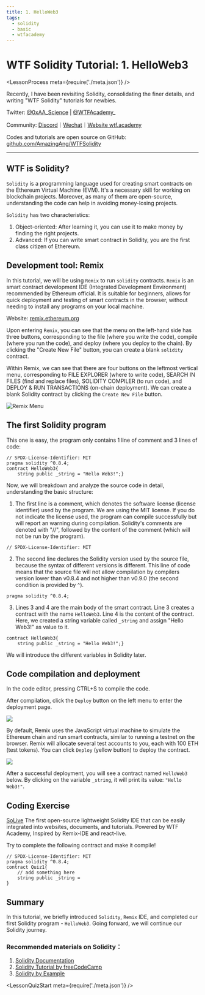 ```yaml
---
title: 1. HelloWeb3
tags:
  - solidity
  - basic
  - wtfacademy
---
```


# WTF Solidity Tutorial: 1. HelloWeb3
<LessonProcess meta={require('./meta.json')} />

Recently, I have been revisiting Solidity, consolidating the finer details, and writing "WTF Solidity" tutorials for newbies. 

Twitter: [@0xAA_Science](https://twitter.com/0xAA_Science) | [@WTFAcademy_](https://twitter.com/WTFAcademy_)

Community: [Discord](https://discord.gg/5akcruXrsk)｜[Wechat](https://docs.google.com/forms/d/e/1FAIpQLSe4KGT8Sh6sJ7hedQRuIYirOoZK_85miz3dw7vA1-YjodgJ-A/viewform?usp=sf_link)｜[Website wtf.academy](https://wtf.academy)

Codes and tutorials are open source on GitHub: [github.com/AmazingAng/WTFSolidity](https://github.com/AmazingAng/WTFSolidity)

-----

## WTF is Solidity?

`Solidity` is a programming language used for creating smart contracts on the Ethereum Virtual Machine (EVM). It's a necessary skill for working on blockchain projects. Moreover, as many of them are open-source, understanding the code can help in avoiding money-losing projects.


`Solidity` has two characteristics:

1. Object-oriented: After learning it, you can use it to make money by finding the right projects.
2. Advanced: If you can write smart contract in Solidity, you are the first class citizen of Ethereum.

## Development tool: Remix

In this tutorial, we will be using `Remix` to run `solidity` contracts. `Remix` is an smart contract development IDE (Integrated Development Environment) recommended by Ethereum official. It is suitable for beginners, allows for quick deployment and testing of smart contracts in the browser, without needing to install any programs on your local machine.

Website: [remix.ethereum.org](https://remix.ethereum.org)

Upon entering `Remix`, you can see that the menu on the left-hand side has three buttons, corresponding to the file (where you write the code), compile (where you run the code), and deploy (where you deploy to the chain). By clicking the "Create New File" button, you can create a blank `solidity` contract.

Within Remix, we can see that there are four buttons on the leftmost vertical menu, corresponding to FILE EXPLORER (where to write code), SEARCH IN FILES (find and replace files), SOLIDITY COMPILER (to run code), and DEPLOY & RUN TRANSACTIONS (on-chain deployment). We can create a blank Solidity contract by clicking the `Create New File` button.

![Remix Menu](./img/1-1.png)

## The first Solidity program

This one is easy, the program only contains 1 line of comment and 3 lines of code:

```solidity
// SPDX-License-Identifier: MIT
pragma solidity ^0.8.4;
contract HelloWeb3{
    string public _string = "Hello Web3!";}
```

Now, we will breakdown and analyze the source code in detail, understanding the basic structure: 

1. The first line is a comment, which denotes the software license (license identifier) used by the program. We are using the MIT license. If you do not indicate the license used, the program can compile successfully but will report an warning during compilation. Solidity's comments are denoted with "//", followed by the content of the comment (which will not be run by the program).

```solidity
// SPDX-License-Identifier: MIT
```

2. The second line declares the Solidity version used by the source file, because the syntax of different versions is different. This line of code means that the source file will not allow compilation by compilers version lower than v0.8.4 and not higher than v0.9.0 (the second condition is provided by `^`).

```solidity
pragma solidity ^0.8.4;
```
    
3. Lines 3 and 4 are the main body of the smart contract. Line 3 creates a contract with the name `HelloWeb3`. Line 4 is the content of the contract. Here, we created a string variable called `_string` and assign "Hello Web3!" as value to it.

```solidity
contract HelloWeb3{
    string public _string = "Hello Web3!";}
```
We will introduce the different variables in Solidity later.

## Code compilation and deployment

In the code editor, pressing CTRL+S to compile the code.

After compilation, click the `Deploy` button on the left menu to enter the deployment page.

   ![](./img/1-2.png)

By default, Remix uses the JavaScript virtual machine to simulate the Ethereum chain and run smart contracts, similar to running a testnet on the browser. Remix will allocate several test accounts to you, each with 100 ETH (test tokens). You can click `Deploy` (yellow button) to deploy the contract.

   ![](./img/1-3.png)

After a successful deployment, you will see a contract named `HelloWeb3` below. By clicking on the variable `_string`, it will print its value: `"Hello Web3!"`.

## Coding Exercise

[SoLive](https://solive.wtf) The first open-source lightweight Solidity IDE that can be easily integrated into websites, documents, and tutorials. Powered by WTF Academy, Inspired by Remix-IDE and react-live.

Try to complete the following contract and make it compile!

```solidity solive height=400px
// SPDX-License-Identifier: MIT
pragma solidity ^0.8.4;
contract Quiz1{
    // add something here
    string public _string = 
}
```

## Summary

In this tutorial, we briefly introduced `Solidity`, `Remix` IDE, and completed our first Solidity program - `HelloWeb3`. Going forward, we will continue our Solidity journey.

### Recommended materials on Solidity：

1. [Solidity Documentation](https://docs.soliditylang.org/en/latest/)
2. [Solidity Tutorial by freeCodeCamp](https://www.youtube.com/watch?v=ipwxYa-F1uY)
3. [Solidity by Example](https://solidity-by-example.org/)

<LessonQuizStart meta={require('./meta.json')} />
